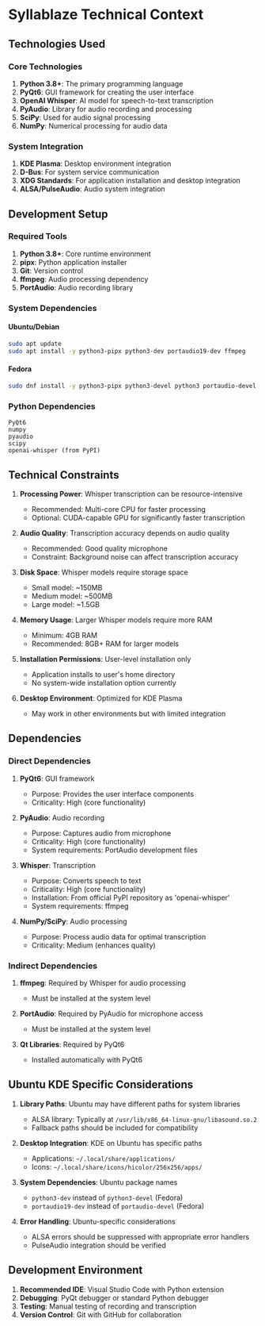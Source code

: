 # Syllablaze Technical Context

## Technologies Used

### Core Technologies

1. **Python 3.8+**: The primary programming language
2. **PyQt6**: GUI framework for creating the user interface
3. **OpenAI Whisper**: AI model for speech-to-text transcription
4. **PyAudio**: Library for audio recording and processing
5. **SciPy**: Used for audio signal processing
6. **NumPy**: Numerical processing for audio data

### System Integration

1. **KDE Plasma**: Desktop environment integration
2. **D-Bus**: For system service communication
3. **XDG Standards**: For application installation and desktop integration
4. **ALSA/PulseAudio**: Audio system integration

## Development Setup

### Required Tools

1. **Python 3.8+**: Core runtime environment
2. **pipx**: Python application installer
3. **Git**: Version control
4. **ffmpeg**: Audio processing dependency
5. **PortAudio**: Audio recording library

### System Dependencies

#### Ubuntu/Debian

```bash
sudo apt update
sudo apt install -y python3-pipx python3-dev portaudio19-dev ffmpeg
```

#### Fedora

```bash
sudo dnf install -y python3-pipx python3-devel python3 portaudio-devel ffmpeg
```

### Python Dependencies

```
PyQt6
numpy
pyaudio
scipy
openai-whisper (from PyPI)
```

## Technical Constraints

1. **Processing Power**: Whisper transcription can be resource-intensive
   - Recommended: Multi-core CPU for faster processing
   - Optional: CUDA-capable GPU for significantly faster transcription

2. **Audio Quality**: Transcription accuracy depends on audio quality
   - Recommended: Good quality microphone
   - Constraint: Background noise can affect transcription accuracy

3. **Disk Space**: Whisper models require storage space
   - Small model: ~150MB
   - Medium model: ~500MB
   - Large model: ~1.5GB

4. **Memory Usage**: Larger Whisper models require more RAM
   - Minimum: 4GB RAM
   - Recommended: 8GB+ RAM for larger models

5. **Installation Permissions**: User-level installation only
   - Application installs to user's home directory
   - No system-wide installation option currently

6. **Desktop Environment**: Optimized for KDE Plasma
   - May work in other environments but with limited integration

## Dependencies

### Direct Dependencies

1. **PyQt6**: GUI framework
   - Purpose: Provides the user interface components
   - Criticality: High (core functionality)

2. **PyAudio**: Audio recording
   - Purpose: Captures audio from microphone
   - Criticality: High (core functionality)
   - System requirements: PortAudio development files

3. **Whisper**: Transcription
    - Purpose: Converts speech to text
    - Criticality: High (core functionality)
    - Installation: From official PyPI repository as 'openai-whisper'
    - System requirements: ffmpeg

4. **NumPy/SciPy**: Audio processing
   - Purpose: Process audio data for optimal transcription
   - Criticality: Medium (enhances quality)

### Indirect Dependencies

1. **ffmpeg**: Required by Whisper for audio processing
   - Must be installed at the system level

2. **PortAudio**: Required by PyAudio for microphone access
   - Must be installed at the system level

3. **Qt Libraries**: Required by PyQt6
   - Installed automatically with PyQt6

## Ubuntu KDE Specific Considerations

1. **Library Paths**: Ubuntu may have different paths for system libraries
   - ALSA library: Typically at `/usr/lib/x86_64-linux-gnu/libasound.so.2`
   - Fallback paths should be included for compatibility

2. **Desktop Integration**: KDE on Ubuntu has specific paths
   - Applications: `~/.local/share/applications/`
   - Icons: `~/.local/share/icons/hicolor/256x256/apps/`

3. **System Dependencies**: Ubuntu package names
   - `python3-dev` instead of `python3-devel` (Fedora)
   - `portaudio19-dev` instead of `portaudio-devel` (Fedora)

4. **Error Handling**: Ubuntu-specific considerations
   - ALSA errors should be suppressed with appropriate error handlers
   - PulseAudio integration should be verified

## Development Environment

1. **Recommended IDE**: Visual Studio Code with Python extension
2. **Debugging**: PyQt debugger or standard Python debugger
3. **Testing**: Manual testing of recording and transcription
4. **Version Control**: Git with GitHub for collaboration